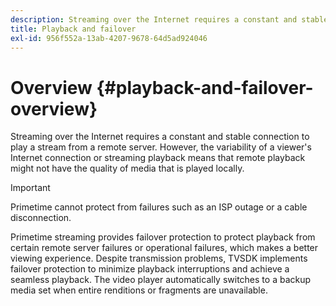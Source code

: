 ```yaml
---
description: Streaming over the Internet requires a constant and stable connection to play a stream from a remote server. However, the variability of a viewer's Internet connection or streaming playback means that remote playback might not have the quality of media that is played locally.
title: Playback and failover
exl-id: 956f552a-13ab-4207-9678-64d5ad924046
---
```

# Overview {#playback-and-failover-overview}

Streaming over the Internet requires a constant and stable connection to play a stream from a remote server. However, the variability of a viewer's Internet connection or streaming playback means that remote playback might not have the quality of media that is played locally.

>[!IMPORTANT]
>
>Primetime cannot protect from failures such as an ISP outage or a cable disconnection.

Primetime streaming provides failover protection to protect playback from certain remote server failures or operational failures, which makes a better viewing experience. Despite transmission problems, TVSDK implements failover protection to minimize playback interruptions and achieve a seamless playback. The video player automatically switches to a backup media set when entire renditions or fragments are unavailable.
